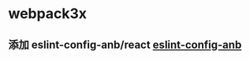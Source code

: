 # webpack3x

## 添加 eslint-config-anb/react [eslint-config-anb](https://github.com/anthonyli/eslint-config-anb)
